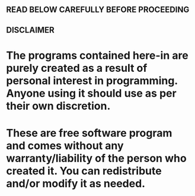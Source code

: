 ## READ BELOW CAREFULLY BEFORE PROCEEDING ##

## DISCLAIMER ##

# The programs contained here-in are purely created as a result of personal interest in programming. Anyone using it should use as per their own discretion.
# These are free software program and comes without any warranty/liability of the person who created it. You can redistribute and/or modify it as needed.